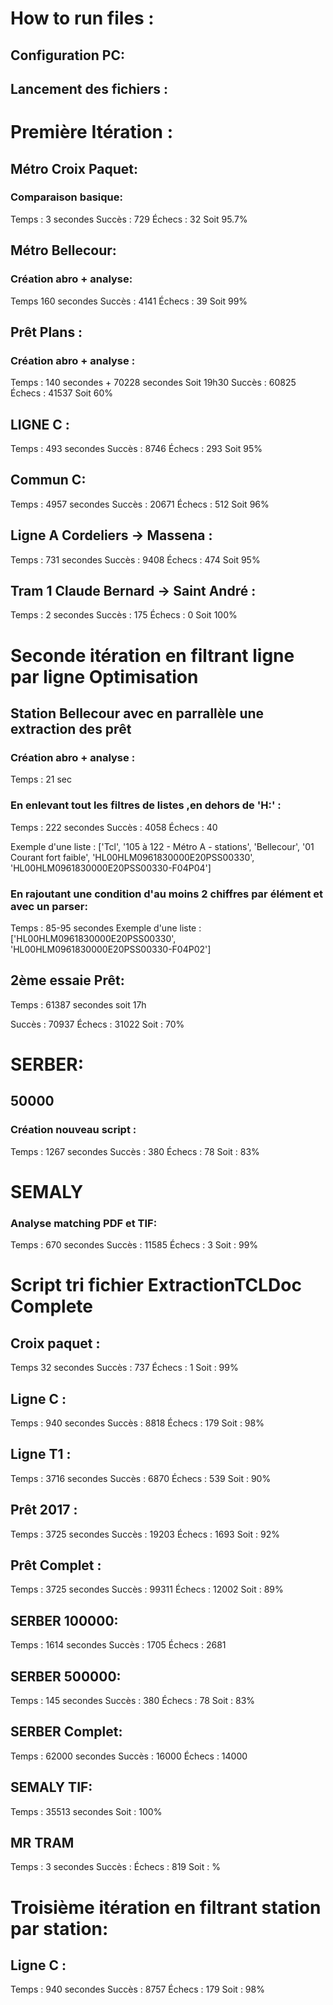 # How to run files :
## Configuration PC:
## Lancement des fichiers :

# Première Itération : 
## Métro Croix Paquet:
### Comparaison basique:
Temps : 3 secondes
Succès : 729
Échecs : 32
Soit 95.7%


## Métro Bellecour:
### Création abro + analyse:
Temps  160 secondes
Succès : 4141
Échecs : 39
Soit 99%

## Prêt Plans : 
### Création abro + analyse : 
Temps : 140 secondes + 70228 secondes Soit 19h30
Succès : 60825
Échecs : 41537
Soit 60%


## LIGNE C :
Temps : 493 secondes
Succès : 8746
Échecs : 293
Soit 95%

## Commun C:
Temps : 4957 secondes
Succès : 20671
Échecs : 512
Soit 96%

## Ligne A Cordeliers -> Massena : 
Temps : 731 secondes
Succès : 9408
Échecs : 474
Soit 95%

## Tram 1 Claude Bernard -> Saint André :
Temps : 2 secondes
Succès : 175
Échecs : 0
Soit 100%


# Seconde itération en filtrant ligne par ligne Optimisation
## Station Bellecour avec en parrallèle une extraction des prêt
### Création abro + analyse : 
Temps : 21 sec 

### En enlevant tout les filtres de listes ,en dehors de 'H:' :
Temps : 222 secondes
Succès : 4058
Échecs : 40

Exemple d'une liste : ['Tcl', '105 à 122 - Métro A - stations', 'Bellecour', '01 Courant fort faible', 'HL00HLM0961830000E20PSS00330', 'HL00HLM0961830000E20PSS00330-F04P04']

### En rajoutant une condition d'au moins 2 chiffres par élément et avec un parser:
Temps : 85-95 secondes
Exemple d'une liste : ['HL00HLM0961830000E20PSS00330', 'HL00HLM0961830000E20PSS00330-F04P02']


## 2ème essaie Prêt:
Temps : 61387 secondes soit 17h

Succès : 70937
Échecs : 31022
Soit : 70%

# SERBER:
## 50000
### Création nouveau script :
Temps : 1267 secondes
Succès : 380
Échecs : 78
Soit : 83% 


# SEMALY
### Analyse matching PDF et TIF:
Temps : 670 secondes
Succès : 11585
Échecs : 3
Soit : 99% 



# Script tri fichier ExtractionTCLDoc Complete
## Croix paquet :
Temps 32 secondes
Succès : 737
Échecs : 1
Soit : 99% 

## Ligne C :
Temps : 940 secondes
Succès : 8818
Échecs : 179
Soit : 98% 

## Ligne T1 :
Temps : 3716  secondes
Succès : 6870
Échecs : 539
Soit : 90% 

## Prêt 2017 : 
Temps : 3725  secondes
Succès : 19203
Échecs : 1693
Soit : 92% 

## Prêt Complet : 
Temps : 3725  secondes
Succès : 99311
Échecs : 12002
Soit : 89% 

## SERBER 100000:
Temps : 1614 secondes
Succès : 1705
Échecs : 2681

## SERBER 500000:
Temps : 145 secondes
Succès : 380
Échecs : 78
Soit : 83%

## SERBER Complet:
Temps : 62000 secondes
Succès : 16000
Échecs : 14000

## SEMALY TIF:
Temps : 35513 secondes
Soit : 100%

## MR TRAM
Temps : 3 secondes
Succès : 
Échecs : 819
Soit : %


# Troisième itération en filtrant station par station:

## Ligne C :
Temps : 940 secondes
Succès : 8757
Échecs : 179
Soit : 98% 